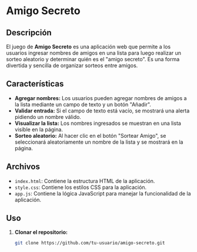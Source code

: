 # Amigo Secreto

## Descripción

El juego de **Amigo Secreto** es una aplicación web que permite a los usuarios ingresar nombres de amigos en una lista para luego realizar un sorteo aleatorio y determinar quién es el "amigo secreto". Es una forma divertida y sencilla de organizar sorteos entre amigos.

## Características

- **Agregar nombres:** Los usuarios pueden agregar nombres de amigos a la lista mediante un campo de texto y un botón "Añadir".
- **Validar entrada:** Si el campo de texto está vacío, se mostrará una alerta pidiendo un nombre válido.
- **Visualizar la lista:** Los nombres ingresados se muestran en una lista visible en la página.
- **Sorteo aleatorio:** Al hacer clic en el botón "Sortear Amigo", se seleccionará aleatoriamente un nombre de la lista y se mostrará en la página.

## Archivos

- `index.html`: Contiene la estructura HTML de la aplicación.
- `style.css`: Contiene los estilos CSS para la aplicación.
- `app.js`: Contiene la lógica JavaScript para manejar la funcionalidad de la aplicación.

## Uso

1. **Clonar el repositorio:**
   ```sh
   git clone https://github.com/tu-usuario/amigo-secreto.git
